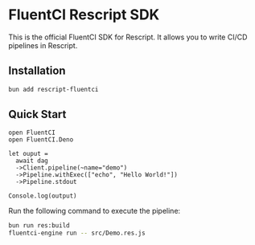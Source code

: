 # FluentCI Rescript SDK

This is the official FluentCI SDK for Rescript. It allows you to write CI/CD pipelines in Rescript.

## Installation

```sh
bun add rescript-fluentci
```

## Quick Start

```rescript
open FluentCI
open FluentCI.Deno

let ouput =
  await dag
  ->Client.pipeline(~name="demo")
  ->Pipeline.withExec(["echo", "Hello World!"])
  ->Pipeline.stdout

Console.log(output)
```

Run the following command to execute the pipeline:

```sh
bun run res:build
fluentci-engine run -- src/Demo.res.js  
```